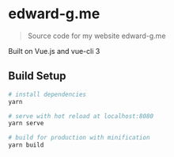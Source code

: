 # edward-g.me

> Source code for my website edward-g.me

Built on Vue.js and vue-cli 3


## Build Setup

``` bash
# install dependencies
yarn

# serve with hot reload at localhost:8080
yarn serve

# build for production with minification
yarn build

```


